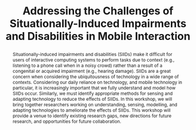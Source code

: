 ---
layout: publication
title: "Addressing the Challenges of Situationally-Induced Impairments and Disabilities in Mobile Interaction"
authors: Garreth W. Tigwell, Zhanna  Sarsenbayeva, Benjamin M Gorman, David R. Flatla, Jorge Gonçalves, Yeliz Yeşilada, Jacob O Wobbrock
year: 2019
link: "https://dl.acm.org/doi/10.1145/3290607.3299029"
abstract: Situationally-induced impairments and disabilities (SIIDs) make it difficult for users of interactive computing systems to perform tasks due to context (e.g., listening to a phone call when in a noisy crowd) rather than a result of a congenital or acquired impairment (e.g., hearing damage). SIIDs are a great concern when considering the ubiquitousness of technology in a wide range of contexts. Considering our daily reliance on technology, and mobile technology in particular, it is increasingly important that we fully understand and model how SIIDs occur. Similarly, we must identify appropriate methods for sensing and adapting technology to reduce the effects of SIIDs. In this workshop, we will bring together researchers working on understanding, sensing, modelling, and adapting technologies to ameliorate the effects of SIIDs. This workshop will provide a venue to identify existing research gaps, new directions for future research, and opportunities for future collaboration.
---